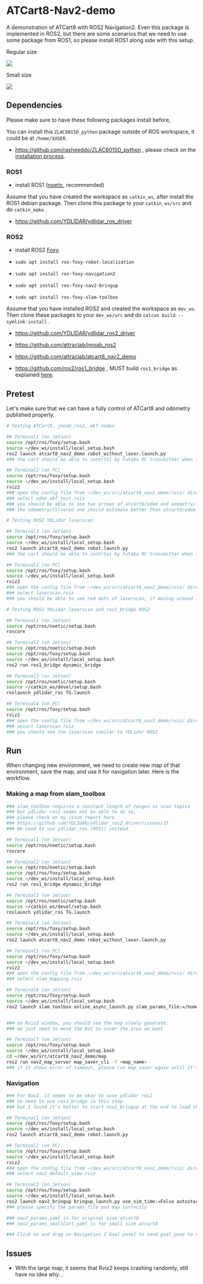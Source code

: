 # ATCart8-Nav2-demo

A demonstration of ATCart8 with ROS2 Navigation2. Even this package is implemented in ROS2, but there are some scenarios that we need to use some package from ROS1, so please install ROS1 along side with this setup.

Regular size

![](images/atcart8_big.jpg)

Small size

![](images/atcart8_small.jpg)



## Dependencies

Please make sure to have these following packages install before,

You can install this `ZLAC8015D_python` package outside of ROS workspace, it could be at `/home/$USER`.

- https://github.com/rasheeddo/ZLAC8015D_python , please check on the [installation process](https://github.com/rasheeddo/ZLAC8015D_python#installation).


### ROS1

- install ROS1 ([noetic](http://wiki.ros.org/noetic/Installation/Ubuntu), recommended)

Assume that you have created the workspace as `catkin_ws`, after install the ROS1 debian package. Then clone this package to your `catkin_ws/src` and do `catkin_make` .

- https://github.com/YDLIDAR/ydlidar_ros_driver

### ROS2

- install ROS2 [Foxy](https://docs.ros.org/en/foxy/Installation.html).

- `sudo apt install ros-foxy-robot-localization`

- `sudo apt install ros-foxy-navigation2`

- `sudo apt install ros-foxy-nav2-bringup`

- `sudo apt install ros-foxy-slam-toolbox`

Assume that you have installed ROS2 and created the workspace as `dev_ws`. Then clone these packages to your `dev_ws/src` and do `colcon build --symlink-install` .

- https://github.com/YDLIDAR/ydlidar_ros2_driver

- https://github.com/attraclab/jmoab_ros2

- https://github.com/attraclab/atcart8_nav2_demo

- https://github.com/ros2/ros1_bridge , MUST build `ros1_bridge` as explained [here](https://github.com/ros2/ros1_bridge#building-the-bridge-from-source).


## Pretest

Let's make sure that we can have a fully control of ATCart8 and odometry published properly.

```sh
# Testing ATCart8, jmoab_ros2, ekf nodes

## Terminal1 (on Jetson)
source /opt/ros/foxy/setup.bash
source ~/dev_ws/install/local_setup.bash
ros2 launch atcart8_nav2_demo robot_without_laser.launch.py
### the cart should be able to contrtol by Futaba RC transmitter when in manual mode.

## Terminal2 (on PC)
source /opt/ros/foxy/setup.bash
source ~/dev_ws/install/local_setup.bash
rviz2
### open the config file from ~/dev_ws/src/atcart8_nav2_demo/rviz/ directory
### select odom_ekf_test.rviz
### you should be able to see two arrows of atcart8/odom and odometry/filtered topics
### the odometry/filtered one should estimate better than atcart8/odom once you move the bot for a while
```

```sh
# Testing ROS2 YDLidar laserscan

## Terminal1 (on Jetson)
source /opt/ros/foxy/setup.bash
source ~/dev_ws/install/local_setup.bash
ros2 launch atcart8_nav2_demo robot.launch.py
### the cart should be able to contrtol by Futaba RC transmitter when in manual mode.

## Terminal2 (on PC)
source /opt/ros/foxy/setup.bash
source ~/dev_ws/install/local_setup.bash
rviz2
### open the config file from ~/dev_ws/src/atcart8_nav2_demo/rviz/ directory
### select laserscan.rviz
### you should be able to see red dots of laserscan, if moving around it should change the orientation too.
```

```sh
# Testing ROS1 YDLidar laserscan and ros1_bridge ROS2

## Terminal1 (on Jetson)
source /opt/ros/noetic/setup.bash 
roscore

## Terminal2 (on Jetson)
source /opt/ros/noetic/setup.bash
source /opt/ros/foxy/setup.bash
source ~/dev_ws/install/local_setup.bash
ros2 run ros1_bridge dynamic_bridge

## Terminal3 (on Jetson)
source /opt/ros/noetic/setup.bash
source ~/catkin_ws/devel/setup.bash
roslaunch ydlidar_ros TG.launch

## Terminal4 (on PC)
source /opt/ros/foxy/setup.bash
rviz2
### open the config file from ~/dev_ws/src/atcart8_nav2_demo/rviz/ directory
### select laserscan.rviz
### you should see the laserscan similar to YDLidar ROS2

```

## Run

When changing new environment, we need to create new map of that environment, save the map, and use it for navigation later.
Here is the workflow.

### Making a map from slam_toolbox

```sh
### slam_toolbox requires a constant length of ranges in scan topics
### but ydlidar ros2 seems not be able to do so,
### please check on my issue report here
### https://github.com/YDLIDAR/ydlidar_ros2_driver/issues/15
### We need to use ydlidar_ros (ROS1) instead

## Terminal1 (on Jetson)
source /opt/ros/noetic/setup.bash
roscore

## Terminal2 (on Jetson)
source /opt/ros/noetic/setup.bash
source /opt/ros/foxy/setup.bash
source ~/dev_ws/install/local_setup.bash
ros2 run ros1_bridge dynamic_bridge

## Terminal3 (on Jetson)
source /opt/ros/noetic/setup.bash
source ~/catkin_ws/devel/setup.bash
roslaunch ydlidar_ros TG.launch

## Terminal4 (on Jetson)
source /opt/ros/foxy/setup.bash
source ~/dev_ws/install/local_setup.bash
ros2 launch atcart8_nav2_demo robot_without_laser.launch.py

## Terminal5 (on PC)
source /opt/ros/foxy/setup.bash
source ~/dev_ws/install/local_setup.bash
rviz2
### open the config file from ~/dev_ws/src/atcart8_nav2_demo/rviz/ directory
### select slam_mapping.rviz

## Terminal6 (on Jetson)
source /opt/ros/foxy/setup.bash
source ~/dev_ws/install/local_setup.bash
ros2 launch slam_toolbox online_async_launch.py slam_params_file:=/home/$USER/dev_ws/src/atcart8_nav2_demo/config/mapper_params_online_async.yaml


### on Rviz2 window, you should see the map slowly generate,
### we just need to move the bot to cover the area we want

## Terminal7 (on Jetson)
source /opt/ros/foxy/setup.bash
source ~/dev_ws/install/local_setup.bash
cd ~/dev_ws/src/atcart8_nav2_demo/map
ros2 run nav2_map_server map_saver_cli -f <map_name>
### if it shows error of timeout, please run map_saver again until it's complete saving.
```

### Navigation

```sh
### For Nav2, it seems to be okay to uuse ydlidar ros2
### no need to use ros1_bridge in this step
### but I found it's better to start nav2_bringup at the end to load the map properly

## Terminal1 (on Jetson)
source /opt/ros/foxy/setup.bash
source ~/dev_ws/install/local_setup.bash
ros2 launch atcart8_nav2_demo robot.launch.py

## Terminal2 (on PC)
source /opt/ros/foxy/setup.bash
source ~/dev_ws/install/local_setup.bash
rviz2
### open the config file from ~/dev_ws/src/atcart8_nav2_demo/rviz/ directory
### select nav2_default_view.rviz

## Terminal3 (on Jetson)
source /opt/ros/foxy/setup.bash
source ~/dev_ws/install/local_setup.bash
ros2 launch nav2_bringup bringup_launch.py use_sim_time:=False autostart:=True map:=/home/$USER/dev_ws/src/atcart8_nav2_demo/map/<your-map>.yaml params_file:=/home/$USER/dev_ws/src/atcart8_nav2_demo/config/nav2_params.yaml
### please specify the params_file and map correctly

### nav2_params.yaml is for original size atcart8
### nav2_params_smallCart.yaml is for small size atcart8

### Click on and drag on Navigation 2 Goal panel to send goal_pose to controller
```

## Issues

- With the large map, it seems that Rviz2 keeps crashing randomly, still have no idea why...

